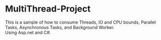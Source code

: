 # MultiThread-Project
This is a sample of how to consume Threads, IO and CPU bounds, Parallel Tasks, Asynchronous Tasks, and Background Worker.<br> Using Asp.net and C#. 
